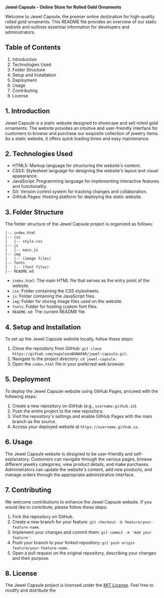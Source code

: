 **Jewel Capsule - Online Store for Rolled Gold Ornaments**

Welcome to Jewel Capsule, the premier online destination for high-quality rolled gold ornaments. This README file provides an overview of our static website and outlines essential information for developers and administrators.

## Table of Contents
1. Introduction
2. Technologies Used
3. Folder Structure
4. Setup and Installation
5. Deployment
6. Usage
7. Contributing
8. License

## 1. Introduction
Jewel Capsule is a static website designed to showcase and sell rolled gold ornaments. The website provides an intuitive and user-friendly interface for customers to browse and purchase our exquisite collection of jewelry items. As a static website, it offers quick loading times and easy maintenance.

## 2. Technologies Used
- HTML5: Markup language for structuring the website's content.
- CSS3: Stylesheet language for designing the website's layout and visual appearance.
- JavaScript: Programming language for implementing interactive features and functionality.
- Git: Version control system for tracking changes and collaboration.
- GitHub Pages: Hosting platform for deploying the static website.

## 3. Folder Structure
The folder structure of the Jewel Capsule project is organized as follows:

```
|-- index.html
|-- css
|   |-- style.css
|-- js
|   |-- main.js
|-- img
|   |-- (image files)
|-- fonts
|   |-- (font files)
|-- README.md
```

- `index.html`: The main HTML file that serves as the entry point of the website.
- `css`: Folder containing the CSS stylesheets.
- `js`: Folder containing the JavaScript files.
- `img`: Folder for storing image files used on the website.
- `fonts`: Folder for hosting custom font files.
- `README.md`: The current README file.

## 4. Setup and Installation
To set up the Jewel Capsule website locally, follow these steps:
1. Clone the repository from GitHub: `git clone https://github.com/napoleonBONAPAR/jewel-capsule.git`.
2. Navigate to the project directory: `cd jewel-capsule`.
3. Open the `index.html` file in your preferred web browser.

## 5. Deployment
To deploy the Jewel Capsule website using GitHub Pages, proceed with the following steps:
1. Create a new repository on GitHub (e.g., `username.github.io`).
2. Push the entire project to the new repository.
3. Visit the repository's settings and enable GitHub Pages with the main branch as the source.
4. Access your deployed website at `https://username.github.io`.

## 6. Usage
The Jewel Capsule website is designed to be user-friendly and self-explanatory. Customers can navigate through the various pages, browse different jewelry categories, view product details, and make purchases. Administrators can update the website's content, add new products, and manage orders through the appropriate administrative interface.

## 7. Contributing
We welcome contributions to enhance the Jewel Capsule website. If you would like to contribute, please follow these steps:
1. Fork the repository on GitHub.
2. Create a new branch for your feature: `git checkout -b feature/your-feature-name`.
3. Implement your changes and commit them: `git commit -m 'Add your feature'`.
4. Push your branch to your forked repository: `git push origin feature/your-feature-name`.
5. Open a pull request on the original repository, describing your changes and their purpose.

## 8. License
The Jewel Capsule project is licensed under the [MIT License](https://opensource.org/licenses/MIT). Feel free to modify and distribute the
